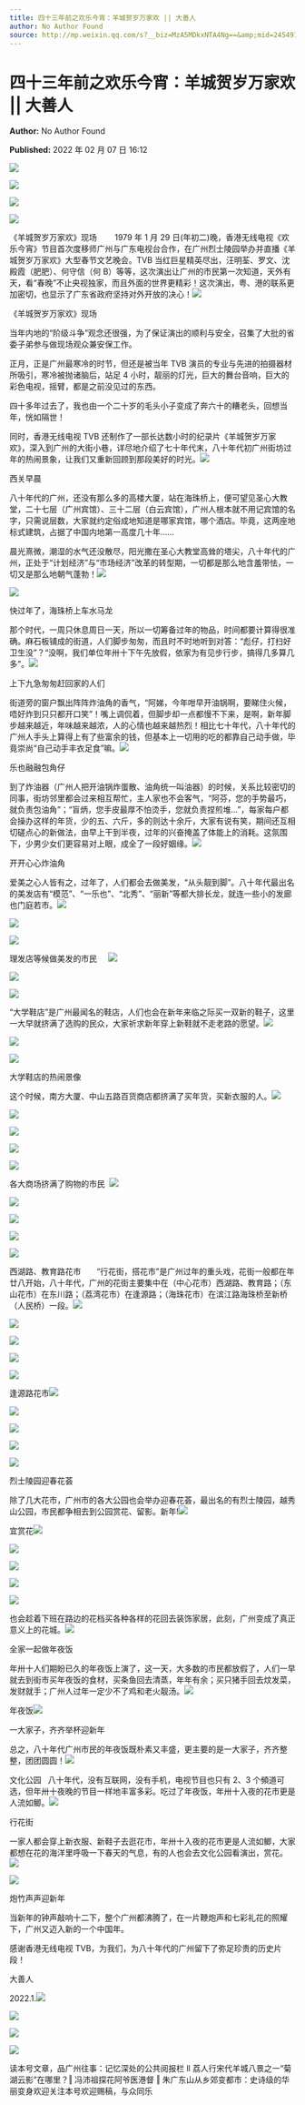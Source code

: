 ```yaml
---
title: 四十三年前之欢乐今宵：羊城贺岁万家欢 || 大善人
author: No Author Found
source: http://mp.weixin.qq.com/s?__biz=MzA5MDkxNTA4Ng==&amp;mid=2454911950&amp;idx=1&amp;sn=b8875465ae500316b7891a55e2a528ea&amp;chksm=87a233afb0d5bab926ef3959e0d6f904ebbc4df30374bd83063e7f06e5565ba42efd4e3457e4#rd
---
```


# 四十三年前之欢乐今宵：羊城贺岁万家欢 || 大善人

**Author:** No Author Found

**Published:** 2022 年 02 月 07 日 16:12

![](https://mmbiz.qpic.cn/mmbiz_png/Ljib4So7yuWiam22Nm1Via62ClTYBzFGXV9ghWicKUVwg53rQRKxlSqNrwKVrL5gtib0m6YQMSJ9ccZ8GsOrh8C4KIA/640?wx_fmt=png)

![](https://mmbiz.qpic.cn/mmbiz_png/Ljib4So7yuWiam22Nm1Via62ClTYBzFGXV9ghWicKUVwg53rQRKxlSqNrwKVrL5gtib0m6YQMSJ9ccZ8GsOrh8C4KIA/640?wx_fmt=png)

![](https://mmbiz.qpic.cn/mmbiz_png/PJWG74pLsMaVcKPWOL8E0ialPOou8SagwEcATRYmMb0zWYalf6uXog9U1T4iaAPicOAKxTAiaYz0hXERjgGa3OfWQg/640)

![](https://mmbiz.qpic.cn/mmbiz_png/Ljib4So7yuWiam22Nm1Via62ClTYBzFGXV9ghWicKUVwg53rQRKxlSqNrwKVrL5gtib0m6YQMSJ9ccZ8GsOrh8C4KIA/640?wx_fmt=png)

《羊城贺岁万家欢》现场        1979 年 1 月 29 日(年初二)晚，香港无线电视《欢乐今宵》节目首次度移师广州与广东电视台合作，在广州烈士陵园举办并直播《羊城贺岁万家欢》大型春节文艺晚会。TVB 当红巨星精英尽出，汪明荃、罗文、沈殿霞（肥肥）、何守信（何 B）等等，这次演出让广州的市民第一次知道，天外有天，看“春晚”不止央视独家，而且外面的世界更精彩！这次演出，粤、港的联系更加密切，也显示了广东省政府坚持对外开放的决心！![](https://mmbiz.qpic.cn/mmbiz_png/Ljib4So7yuWiam22Nm1Via62ClTYBzFGXV9ghWicKUVwg53rQRKxlSqNrwKVrL5gtib0m6YQMSJ9ccZ8GsOrh8C4KIA/640?wx_fmt=png)

《羊城贺岁万家欢》现场

当年内地的“阶级斗争”观念还很强，为了保证演出的顺利与安全，召集了大批的省委子弟参与做现场观众兼安保工作。

正月，正是广州最寒冷的时节，但还是被当年 TVB 演员的专业与先进的拍摄器材所吸引，寒冷被抛诸脑后，站足 4 小时，靓丽的灯光，巨大的舞台音响，巨大的彩色电视，摇臂，都是之前没见过的东西。

四十多年过去了，我也由一个二十岁的毛头小子变成了奔六十的糟老头，回想当年，恍如隔世！

同时，香港无线电视 TVB 还制作了一部长达数小时的纪录片《羊城贺岁万家欢》，深入到广州的大街小巷，详尽地介绍了七十年代末，八十年代初广州街坊过年的热闹景象，让我们又重新回顾到那段美好的时光。![](https://mmbiz.qpic.cn/mmbiz_png/PJWG74pLsMaVcKPWOL8E0ialPOou8Sagw9Jyiaxe3AHOgia46fVARctScp96qo1ICQJdicRg9CtrRWeOGBic8hjs57Q/640)

西关早晨

八十年代的广州，还没有那么多的高楼大厦，站在海珠桥上，便可望见圣心大教堂，二十七层（广州宾馆）、三十二层（白云宾馆），广州人根本就不用记宾馆的名字，只需说层数，大家就约定俗成地知道是哪家宾馆，哪个酒店。毕竟，这两座地标式建筑，占据了中国内地第一高度几十年……

晨光熹微，潮湿的水气还没散尽，阳光撒在圣心大教堂高耸的塔尖，八十年代的广州，正处于“计划经济”与“市场经济”改革的转型期，一切都是那么地含羞带怯，一切又是那么地朝气蓬勃！![](https://mmbiz.qpic.cn/mmbiz_png/PJWG74pLsMaVcKPWOL8E0ialPOou8SagwzBUl4bySeqc7prYeote7obmEu5PDqmjjLF5xLBchWqWMLOQwMPpqxw/640)

![](https://mmbiz.qpic.cn/mmbiz_png/Ljib4So7yuWiabibChopcsllFicYicm46H4DKhELFEFRYAqm1FCael8Gict60fXz1UM2sq0KSEINvacrvM5DAbvdw4Jw/640?wx_fmt=png)

快过年了，海珠桥上车水马龙

那个时代，一周只休息周日一天，所以一切筹备过年的物品，时间都要计算得很准确。麻石板铺成的街道，人们脚步匆匆，而且时不时地听到对答：“彪仔，打扫好卫生没”？“没啊，我们单位年卅十下午先放假，依家为有见步行步，搞得几多算几多”。![](https://mmbiz.qpic.cn/mmbiz_png/Ljib4So7yuWiabibChopcsllFicYicm46H4DKhELFEFRYAqm1FCael8Gict60fXz1UM2sq0KSEINvacrvM5DAbvdw4Jw/640?wx_fmt=png)

上下九急匆匆赶回家的人们

街道旁的窗户飘出阵阵炸油角的香气，“阿娣，今年咁早开油锅啊，要睇住火候，唔好炸到只只都开口笑”！嘴上调侃着，但脚步却一点都慢不下来，是啊，新年脚步越来越近，年味越来越浓，人的心情也越来越热烈！相比七十年代，八十年代的广州人手头上算得上有了些富余的钱，但基本上一切用的吃的都靠自己动手做，毕竟崇尚“自己动手丰衣足食”嘛。![](https://mmbiz.qpic.cn/mmbiz_png/PJWG74pLsMaVcKPWOL8E0ialPOou8SagwKctHlhqfvve2N3icqvml409neBic2P3qFD1LIHIcLVhGQgWibTdoicn9zw/640)

乐也融融包角仔

到了炸油器（广州人把开油锅炸蛋散、油角统一叫油器）的时候，关系比较密切的同事，街坊邻里都会过来相互帮忙，主人家也不会客气，“阿芬，您的手势最巧，就负责包油角”；“盲炳，您手皮最厚不怕烫手，您就负责捏煎堆…”，每家每户都会操办这样的年货，少的五、六斤，多的则达十余斤，大家有说有笑，期间还互相切磋点心的新做法，由早上干到半夜，过年的兴奋掩盖了体能上的消耗。这氛围下，少男少女们更容易对上眼，成全了一段好姻缘。![](https://mmbiz.qpic.cn/mmbiz_png/PJWG74pLsMaVcKPWOL8E0ialPOou8SagwNamEk0D6hVGnzz3b0gh0lfiaaGUiaacw0Ij20j1kWdXdpVKQUY3fpQ1Q/640)

开开心心炸油角

爱美之心人皆有之，过年了，人们都会去做美发，“从头靓到脚”。八十年代最出名的美发店有“模范”、“一乐也”、“北秀”、“丽新”等都大排长龙，就连一些小的发廊也门庭若市。![](https://mmbiz.qpic.cn/mmbiz_png/PJWG74pLsMaVcKPWOL8E0ialPOou8SagwhMiaXbxVYNKz4a5NibLcvuqRNhIIpyMeZdTo68TR1lscgbHIq5AGLbDw/640)

![](https://mmbiz.qpic.cn/mmbiz_png/PJWG74pLsMaVcKPWOL8E0ialPOou8SagwHEsw5W691TSDQ0av4pXia0JTWzK0ticibv7nkmdno8ShRypeVwtCHag9Q/640)

![](https://mmbiz.qpic.cn/mmbiz_png/Ljib4So7yuWj9wtb7lbnqprQub5sJtNy0DFVZ02hvg0zqUObxkzCdVZdI2yffMjFTt7p84OyWTiaJNnjM2TgWWPw/640?wx_fmt=png)

理发店等候做美发的市民     ![](https://mmbiz.qpic.cn/mmbiz_png/PJWG74pLsMaVcKPWOL8E0ialPOou8SagwibqBBQrMRCriaGUAIR2R2JQ74N96Q9l0HoZQptYDvygytBPzVB375REg/640)

![](https://mmbiz.qpic.cn/mmbiz_png/Ljib4So7yuWj9wtb7lbnqprQub5sJtNy0DFVZ02hvg0zqUObxkzCdVZdI2yffMjFTt7p84OyWTiaJNnjM2TgWWPw/640?wx_fmt=png)

![](https://mmbiz.qpic.cn/mmbiz_png/PJWG74pLsMaVcKPWOL8E0ialPOou8SagwbEp9crI16Q5Lr9eGAgTRvwaCfdLzekgf1RnSjXODcZtGsu7x8ghvoQ/640)

“大学鞋店”是广州最闻名的鞋店，人们也会在新年来临之际买一双新的鞋子，这里一大早就挤满了选购的民众，大家祈求新年穿上新鞋就不走老路的愿望。![](https://mmbiz.qpic.cn/mmbiz_png/PJWG74pLsMaVcKPWOL8E0ialPOou8SagwnH328d88zfKy3e9pCuCFBMV3ettMicoSxP1WKvcsjicVWzY4lV6lMVhA/640)

![](https://mmbiz.qpic.cn/mmbiz_png/Ljib4So7yuWj9wtb7lbnqprQub5sJtNy0DFVZ02hvg0zqUObxkzCdVZdI2yffMjFTt7p84OyWTiaJNnjM2TgWWPw/640?wx_fmt=png)

![](https://mmbiz.qpic.cn/mmbiz_png/Ljib4So7yuWj9wtb7lbnqprQub5sJtNy0DFVZ02hvg0zqUObxkzCdVZdI2yffMjFTt7p84OyWTiaJNnjM2TgWWPw/640?wx_fmt=png)

大学鞋店的热闹景像

这个时候，南方大厦、中山五路百货商店都挤满了买年货，买新衣服的人。![](https://mmbiz.qpic.cn/mmbiz_png/PJWG74pLsMaVcKPWOL8E0ialPOou8SagwkSuL4fXU8u0na3ypmic1JTlB6CP6gXJL7Y7tSv6FCoibA3q5H526r56Q/640)

![](https://mmbiz.qpic.cn/mmbiz_png/Ljib4So7yuWj9wtb7lbnqprQub5sJtNy0DFVZ02hvg0zqUObxkzCdVZdI2yffMjFTt7p84OyWTiaJNnjM2TgWWPw/640?wx_fmt=png)

![](https://mmbiz.qpic.cn/mmbiz_png/Ljib4So7yuWgk1acibCSMT8oEFeOu2jk3mST5IIZibicibTkoT0eNZWlKy2oKCJrW3QiaNHLqG69PNliaC1UqibajM8tOA/640?wx_fmt=png)

![](https://mmbiz.qpic.cn/mmbiz_png/Ljib4So7yuWgk1acibCSMT8oEFeOu2jk3mgYaAia24l1jS7EiajOY72x14hdIMQs7VN7HwXPia643ibyiatnWaR7sjIwg/640?wx_fmt=png)

![](https://mmbiz.qpic.cn/mmbiz_png/PJWG74pLsMaVcKPWOL8E0ialPOou8SagwTpOPico8hMc6AicomvRkhaNzVNMic6d5UdklD0pbIcLCgnndEtmgU3obw/640)

各大商场挤满了购物的市民  ![](https://mmbiz.qpic.cn/mmbiz_png/Ljib4So7yuWgk1acibCSMT8oEFeOu2jk3mQ8PNfUSeW03feico8uMX6QyTmrWktUtsVaZbXxsTIzAxTDnODrv3kiaQ/640?wx_fmt=png)

![](https://mmbiz.qpic.cn/mmbiz_png/Ljib4So7yuWgk1acibCSMT8oEFeOu2jk3mtKjOicpbMu9icKrr2twzfbnmNF7WwUekwUYJ8BndVHR3qHwBh06Cwg3Q/640?wx_fmt=png)

![](https://mmbiz.qpic.cn/mmbiz_png/Ljib4So7yuWgk1acibCSMT8oEFeOu2jk3mST5IIZibicibTkoT0eNZWlKy2oKCJrW3QiaNHLqG69PNliaC1UqibajM8tOA/640?wx_fmt=png)

![](https://mmbiz.qpic.cn/mmbiz_png/Ljib4So7yuWgk1acibCSMT8oEFeOu2jk3mgYaAia24l1jS7EiajOY72x14hdIMQs7VN7HwXPia643ibyiatnWaR7sjIwg/640?wx_fmt=png)

![](https://mmbiz.qpic.cn/mmbiz_png/PJWG74pLsMaVcKPWOL8E0ialPOou8Sagw6iciaiaW5mdBfnJkErpicDmWjKfxhnehcb3Qa7nQnlqib0ibnmxWoKMH7PNw/640)

西湖路、教育路花市       “行花街，搭花市”是广州过年的重头戏，花街一般都在年廿八开始，八十年代，广州的花街主要集中在（中心花市）西湖路、教育路；（东山花市）在东川路；（荔湾花市）在逢源路；（海珠花市）在滨江路海珠桥至新桥（人民桥）一段。![](https://mmbiz.qpic.cn/mmbiz_png/Ljib4So7yuWgk1acibCSMT8oEFeOu2jk3mQ8PNfUSeW03feico8uMX6QyTmrWktUtsVaZbXxsTIzAxTDnODrv3kiaQ/640?wx_fmt=png)

![](https://mmbiz.qpic.cn/mmbiz_png/Ljib4So7yuWgk1acibCSMT8oEFeOu2jk3mtKjOicpbMu9icKrr2twzfbnmNF7WwUekwUYJ8BndVHR3qHwBh06Cwg3Q/640?wx_fmt=png)

![](https://mmbiz.qpic.cn/mmbiz_png/Ljib4So7yuWgk1acibCSMT8oEFeOu2jk3mST5IIZibicibTkoT0eNZWlKy2oKCJrW3QiaNHLqG69PNliaC1UqibajM8tOA/640?wx_fmt=png)

![](https://mmbiz.qpic.cn/mmbiz_png/Ljib4So7yuWgk1acibCSMT8oEFeOu2jk3mgYaAia24l1jS7EiajOY72x14hdIMQs7VN7HwXPia643ibyiatnWaR7sjIwg/640?wx_fmt=png)

![](https://mmbiz.qpic.cn/mmbiz_png/PJWG74pLsMaVcKPWOL8E0ialPOou8Sagw7EIngo4SJuPavDLAFer8z2Dqxmoonzys6z84txaQboLicPwukvOhPgg/640)

逢源路花市![](https://mmbiz.qpic.cn/mmbiz_png/Ljib4So7yuWgk1acibCSMT8oEFeOu2jk3mQ8PNfUSeW03feico8uMX6QyTmrWktUtsVaZbXxsTIzAxTDnODrv3kiaQ/640?wx_fmt=png)

![](https://mmbiz.qpic.cn/mmbiz_png/Ljib4So7yuWgk1acibCSMT8oEFeOu2jk3mtKjOicpbMu9icKrr2twzfbnmNF7WwUekwUYJ8BndVHR3qHwBh06Cwg3Q/640?wx_fmt=png)

![](https://mmbiz.qpic.cn/mmbiz_png/Ljib4So7yuWgk1acibCSMT8oEFeOu2jk3mST5IIZibicibTkoT0eNZWlKy2oKCJrW3QiaNHLqG69PNliaC1UqibajM8tOA/640?wx_fmt=png)

![](https://mmbiz.qpic.cn/mmbiz_png/Ljib4So7yuWgk1acibCSMT8oEFeOu2jk3mgYaAia24l1jS7EiajOY72x14hdIMQs7VN7HwXPia643ibyiatnWaR7sjIwg/640?wx_fmt=png)

![](https://mmbiz.qpic.cn/mmbiz_png/PJWG74pLsMaVcKPWOL8E0ialPOou8SagwYLOyic6HgFh8sBMia159t5UrBZkO1oHRt8H9cCYJiaT5MsOuhljWgedFw/640)

烈士陵园迎春花荟

除了几大花市，广州市的各大公园也会举办迎春花荟，最出名的有烈士陵园，越秀山公园，市民都争相去到公园赏花、留影。新年!![](https://mmbiz.qpic.cn/mmbiz_png/Ljib4So7yuWgk1acibCSMT8oEFeOu2jk3mQ8PNfUSeW03feico8uMX6QyTmrWktUtsVaZbXxsTIzAxTDnODrv3kiaQ/640?wx_fmt=png)

宜赏花![](https://mmbiz.qpic.cn/mmbiz_png/Ljib4So7yuWgk1acibCSMT8oEFeOu2jk3mtKjOicpbMu9icKrr2twzfbnmNF7WwUekwUYJ8BndVHR3qHwBh06Cwg3Q/640?wx_fmt=png)

![](https://mmbiz.qpic.cn/mmbiz_png/PJWG74pLsMaVcKPWOL8E0ialPOou8SagwTmKlFW0qSkJ0US4Blxgo8MPVlnuFuliaj2rFXPjI3LNJ047pxQjs3QA/640)

![](https://mmbiz.qpic.cn/mmbiz_png/PJWG74pLsMaVcKPWOL8E0ialPOou8Sagw0kZqTlnrWb4Qk0dWTGWe3ENaNibhQjKUYOIg5gwaBqul0rdJO2H0MNA/640)

![](https://mmbiz.qpic.cn/mmbiz_png/Ljib4So7yuWiam22Nm1Via62ClTYBzFGXV9ghWicKUVwg53rQRKxlSqNrwKVrL5gtib0m6YQMSJ9ccZ8GsOrh8C4KIA/640?wx_fmt=png)

![](https://mmbiz.qpic.cn/mmbiz_png/Ljib4So7yuWiam22Nm1Via62ClTYBzFGXV9ghWicKUVwg53rQRKxlSqNrwKVrL5gtib0m6YQMSJ9ccZ8GsOrh8C4KIA/640?wx_fmt=png)

也会趁着下班在路边的花档买各种各样的花回去装饰家居，此刻，广州变成了真正意义上的花城。![](https://mmbiz.qpic.cn/mmbiz_png/PJWG74pLsMaVcKPWOL8E0ialPOou8SagwYScSEStCxQeVbx0PVPMicUTzkWrl8V6Qp97XNY8DdpIwvYAGoqjI3mA/640)

全家一起做年夜饭

年卅十人们期盼已久的年夜饭上演了，这一天，大多数的市民都放假了，人们一早就去到街市买年夜饭的食材，买条鱼回去清蒸，年年有余；买只猪手回去炆发菜，发财就手；广州人过年一定少不了鸡和老火靓汤。![](https://mmbiz.qpic.cn/mmbiz_png/Ljib4So7yuWiam22Nm1Via62ClTYBzFGXV9ghWicKUVwg53rQRKxlSqNrwKVrL5gtib0m6YQMSJ9ccZ8GsOrh8C4KIA/640?wx_fmt=png)

年夜饭![](https://mmbiz.qpic.cn/mmbiz_png/Ljib4So7yuWiam22Nm1Via62ClTYBzFGXV9ghWicKUVwg53rQRKxlSqNrwKVrL5gtib0m6YQMSJ9ccZ8GsOrh8C4KIA/640?wx_fmt=png)

一大家子，齐齐举杯迎新年

总之，八十年代广州市民的年夜饭既朴素又丰盛，更主要的是一大家子，齐齐整整，团团圆圆！![](https://mmbiz.qpic.cn/mmbiz_png/PJWG74pLsMaVcKPWOL8E0ialPOou8SagwLCbpLiczPLtKUoDlA4e8Nds5wTuvCgTJhDq9d6lJBTZicoYRO9DVZ3ow/640)

文化公园   八十年代，没有互联网，没有手机，电视节目也只有 2、3 个頻道可选，但年卅十夜晚的节目一样地丰富多彩。吃过了年夜饭，年卅十入夜的花市更是人流如鲫。![](https://mmbiz.qpic.cn/mmbiz_png/PJWG74pLsMaVcKPWOL8E0ialPOou8SagwicLnsOt5chv62LMQCCZ7UTIGmlIqZfRPaycKSAVwg7WvoAjzLaqn0qA/640)

行花街

一家人都会穿上新衣服、新鞋子去逛花市，年卅十入夜的花市更是人流如鲫，大家都想在花的海洋里呼吸一下春天的气息，有的人也会去文化公园看演出，赏花。![](https://mmbiz.qpic.cn/mmbiz_png/Ljib4So7yuWiaYBvib8RQrYWqJv2CkZ2OnSRLANVBib67XRQ141pV5QaUOUOUvVmKlwZicic0vSxo1BGzphlmia9VLEvQ/640?wx_fmt=png)

![](https://mmbiz.qpic.cn/mmbiz_png/PJWG74pLsMaVcKPWOL8E0ialPOou8SagwySl40YACt5L58lN0aib4FWP4gcMgGsWjTNHetuvoQB4picPSzrYOk0SA/640)

炮竹声声迎新年

当新年的钟声敲响十二下，整个广州都沸腾了，在一片鞭炮声和七彩礼花的照耀下，广州又迈入新的一个中国年。

感谢香港无线电视 TVB，为我们，为八十年代的广州留下了弥足珍贵的历史片段！

大善人

2022.1.![](https://mmbiz.qpic.cn/mmbiz_png/PJWG74pLsMaVcKPWOL8E0ialPOou8SagwMMhEC9HePiaMz9LXuia5w76NqCQJialib53jfrTdWSP01SHDFcWxUUSJrQ/640)

![](https://mmbiz.qpic.cn/mmbiz_png/Ljib4So7yuWiabibChopcsllFicYicm46H4DKhELFEFRYAqm1FCael8Gict60fXz1UM2sq0KSEINvacrvM5DAbvdw4Jw/640?wx_fmt=png)

![](https://mmbiz.qpic.cn/mmbiz_png/Ljib4So7yuWiabibChopcsllFicYicm46H4DKhELFEFRYAqm1FCael8Gict60fXz1UM2sq0KSEINvacrvM5DAbvdw4Jw/640?wx_fmt=png)

![](https://mmbiz.qpic.cn/mmbiz_png/PJWG74pLsMaVcKPWOL8E0ialPOou8SagwVwAxWShzGIW3lJwWlibXql6RKyuU7xeRGDm2PcmarEd1MkwibaiaWNULw/640)

读本号文章，品广州往事：记忆深处的公共阅报栏 ll 荔人行宋代羊城八景之一“菊湖云影”在哪里？‖ 冯沛祖探花阿爷医港督 ‖ 朱广东山从乡郊变都市：史诗级的华丽变身欢迎关注本号欢迎赐稿，与众同乐
